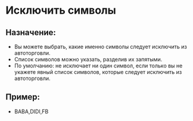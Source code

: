 # **Исключить символы**

## Назначение:

- Вы можете выбрать, какие именно символы следует исключить из автоторговли.
- Список символов можно указать, разделив их запятыми.
- По умолчанию: не исключает ни один символ, если только вы не укажете явный список символов, которые следует исключить из автоторговли.

## Пример:

- BABA,DIDI,FB
